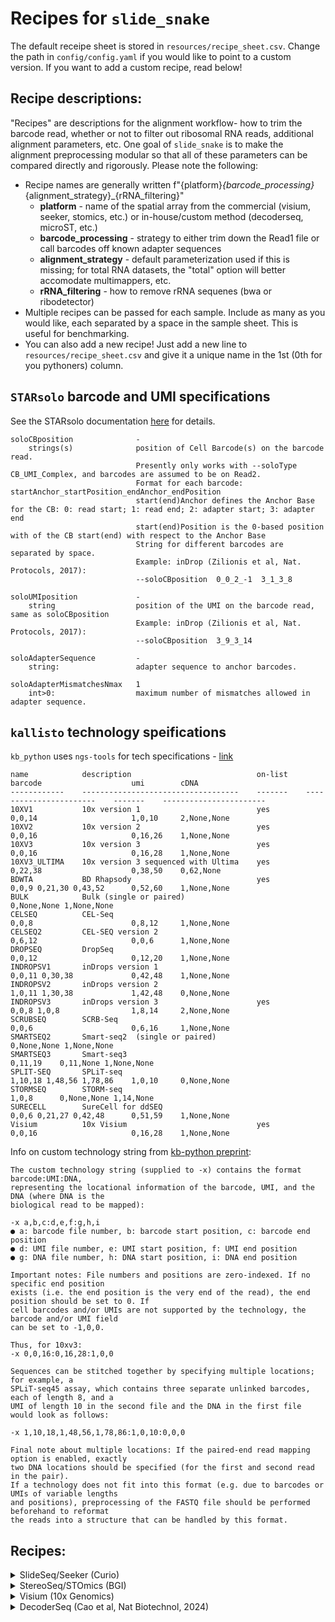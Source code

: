 # Recipes for `slide_snake`

The default receipe sheet is stored in `resources/recipe_sheet.csv`. Change the path in `config/config.yaml` if you would like to point to a custom version. If you want to add a custom recipe, read below!

## **Recipe descriptions**:
"Recipes" are descriptions for the alignment workflow- how to trim the barcode read, whether or not to filter out ribosomal RNA reads, additional alignment parameters, etc. One goal of `slide_snake` is to make the alignment preprocessing modular so that all of these parameters can be compared directly and rigorously. Please note the following:
  - Recipe names are generally written f"{platform}_{barcode_processing}_{alignment_strategy}_{rRNA_filtering}"
    - **platform** - name of the spatial array from the commercial (visium, seeker, stomics, etc.) or in-house/custom method (decoderseq, microST, etc.)
    - **barcode_processing** - strategy to either trim down the Read1 file or call barcodes off known adapter sequences
    - **alignment_strategy** - default parameterization used if this is missing; for total RNA datasets, the "total" option will better accomodate multimappers, etc.
    - **rRNA_filtering** - how to remove rRNA sequenes (bwa or ribodetector)
  - Multiple recipes can be passed for each sample. Include as many as you would like, each separated by a space in the sample sheet. This is useful for benchmarking.
  - You can also add a new recipe! Just add a new line to `resources/recipe_sheet.csv` and give it a unique name in the 1st (0th for you pythoners) column.

## `STARsolo` barcode and UMI specifications
See the STARsolo documentation [here](https://github.com/alexdobin/STAR/blob/master/docs/STARsolo.md) for details.  
```
soloCBposition              -
    strings(s)              position of Cell Barcode(s) on the barcode read.
                            Presently only works with --soloType CB_UMI_Complex, and barcodes are assumed to be on Read2.
                            Format for each barcode: startAnchor_startPosition_endAnchor_endPosition
                            start(end)Anchor defines the Anchor Base for the CB: 0: read start; 1: read end; 2: adapter start; 3: adapter end
                            start(end)Position is the 0-based position with of the CB start(end) with respect to the Anchor Base
                            String for different barcodes are separated by space.
                            Example: inDrop (Zilionis et al, Nat. Protocols, 2017):
                            --soloCBposition  0_0_2_-1  3_1_3_8

soloUMIposition             -
    string                  position of the UMI on the barcode read, same as soloCBposition
                            Example: inDrop (Zilionis et al, Nat. Protocols, 2017):
                            --soloCBposition  3_9_3_14

soloAdapterSequence         -
    string:                 adapter sequence to anchor barcodes.

soloAdapterMismatchesNmax   1
    int>0:                  maximum number of mismatches allowed in adapter sequence.
```

## `kallisto` technology speifications
`kb_python` uses `ngs-tools` for tech specifications - [link](https://github.com/Lioscro/ngs-tools/tree/aa3e864e59ae78467a331f671967c93d62a6e2ad)
```
name            description                            on-list    barcode                    umi        cDNA
------------    -----------------------------------    -------    -----------------------    -------    -----------------------
10XV1           10x version 1                          yes        0,0,14                     1,0,10     2,None,None
10XV2           10x version 2                          yes        0,0,16                     0,16,26    1,None,None
10XV3           10x version 3                          yes        0,0,16                     0,16,28    1,None,None
10XV3_ULTIMA    10x version 3 sequenced with Ultima    yes        0,22,38                    0,38,50    0,62,None
BDWTA           BD Rhapsody                            yes        0,0,9 0,21,30 0,43,52      0,52,60    1,None,None
BULK            Bulk (single or paired)                                                                 0,None,None 1,None,None
CELSEQ          CEL-Seq                                           0,0,8                      0,8,12     1,None,None
CELSEQ2         CEL-SEQ version 2                                 0,6,12                     0,0,6      1,None,None
DROPSEQ         DropSeq                                           0,0,12                     0,12,20    1,None,None
INDROPSV1       inDrops version 1                                 0,0,11 0,30,38             0,42,48    1,None,None
INDROPSV2       inDrops version 2                                 1,0,11 1,30,38             1,42,48    0,None,None
INDROPSV3       inDrops version 3                      yes        0,0,8 1,0,8                1,8,14     2,None,None
SCRUBSEQ        SCRB-Seq                                          0,0,6                      0,6,16     1,None,None
SMARTSEQ2       Smart-seq2  (single or paired)                                                          0,None,None 1,None,None
SMARTSEQ3       Smart-seq3                                                                   0,11,19    0,11,None 1,None,None
SPLIT-SEQ       SPLiT-seq                                         1,10,18 1,48,56 1,78,86    1,0,10     0,None,None
STORMSEQ        STORM-seq                                                                    1,0,8      0,None,None 1,14,None
SURECELL        SureCell for ddSEQ                                0,0,6 0,21,27 0,42,48      0,51,59    1,None,None
Visium          10x Visium                             yes        0,0,16                     0,16,28    1,None,None
```

Info on custom technology string from [kb-python preprint](https://www.biorxiv.org/content/10.1101/2023.11.21.568164v2.full.pdf):
```
The custom technology string (supplied to -x) contains the format barcode:UMI:DNA,
representing the locational information of the barcode, UMI, and the DNA (where DNA is the
biological read to be mapped):

-x a,b,c:d,e,f:g,h,i
● a: barcode file number, b: barcode start position, c: barcode end position
● d: UMI file number, e: UMI start position, f: UMI end position
● g: DNA file number, h: DNA start position, i: DNA end position

Important notes: File numbers and positions are zero-indexed. If no specific end position
exists (i.e. the end position is the very end of the read), the end position should be set to 0. If
cell barcodes and/or UMIs are not supported by the technology, the barcode and/or UMI field
can be set to -1,0,0.

Thus, for 10xv3:
-x 0,0,16:0,16,28:1,0,0

Sequences can be stitched together by specifying multiple locations; for example, a
SPLiT-seq45 assay, which contains three separate unlinked barcodes, each of length 8, and a
UMI of length 10 in the second file and the DNA in the first file would look as follows:

-x 1,10,18,1,48,56,1,78,86:1,0,10:0,0,0

Final note about multiple locations: If the paired-end read mapping option is enabled, exactly
two DNA locations should be specified (for the first and second read in the pair).
If a technology does not fit into this format (e.g. due to barcodes or UMIs of variable lengths
and positions), preprocessing of the FASTQ file should be performed beforehand to reformat
the reads into a structure that can be handled by this format.
```

## **Recipes**:
<details close>
<summary> SlideSeq/Seeker (Curio) </summary>
[manuscript link]()
[Curio website](https://curiobioscience.com/)

Because of read quality issues (indels, low Q scores, etc.) in the SlideSeq barcode read, I have added a few custom strategies for handling these data:
- `seeker` - No hard trimming, and use the base positions for barcode/UMI (*Note*, this recipe doesn't work well w/ Curio Seeker b/c of in/del issues w/ the barcode synthesis)
- `seeker_hardTrim` - Hard trim the adapter read positions in R1, and use the best barcode correction algorithms in STARsolo
- `seeker_MatchLinker` - Match the adapter sequence on R1 (w/ 2 mismatches allowed) and infer barcodes/UMIs from that position (*Note* best performer w/ Curio data)
- `seeker_MatchLinker_total` - Same as `seeker_noTrimMatchLinker`, but with additional STAR parameters for total RNAseq alignment (more multimappers, looser alignment)
- `seeker_std_rRNA-bwa` - Standard alignment with rRNA filtering using BWA
- `seeker_std_ribodetector` - Standard alignment with rRNA filtering using RiboDetector
- `seeker_std_total_rRNA-bwa` - Total RNA alignment with rRNA filtering using BWA
- `seeker_std_total_ribodetector` - Total RNA alignment with rRNA filtering using RiboDetector
</details>

<details close>
<summary> StereoSeq/STOmics (BGI) </summary>
  
- `stomics` - Standard alignment for StereoSeq/STOmics (BGI) data
- `stomics_total` - Total RNA alignment for StereoSeq/STOmics (BGI) data
- `stomics_std_rRNA-bwa` - Standard alignment with rRNA filtering using BWA
- `stomics_std_ribodetector` - Standard alignment with rRNA filtering using RiboDetector
- `stomics_std_total_rRNA-bwa` - Total RNA alignment with rRNA filtering using BWA
- `stomics_std_total_ribodetector` - Total RNA alignment with rRNA filtering using RiboDetector

</details>


<details close>
<summary> Visium (10x Genomics) </summary>

- `visium` - Standard alignment for Visium (10x Genomics) data
- `visium_total` - Total RNA alignment for Visium (10x Genomics) data
- `visium_std_rRNA-bwa` - Standard alignment with rRNA filtering using BWA
- `visium_std_ribodetector` - Standard alignment with rRNA filtering using RiboDetector
- `visium_std_total_rRNA-bwa` - Total RNA alignment with rRNA filtering using BWA
- `visium_std_total_ribodetector` - Total RNA alignment with rRNA filtering using RiboDetector

</details>


<details close>
<summary> DecoderSeq (Cao et al, Nat Biotechnol, 2024) </summary>
[manuscript link](https://www.nature.com/articles/s41587-023-02086-y)  

- `decoder` - Standard alignment for DecoderSeq data
- `decoder_total` - Total RNA alignment for DecoderSeq data

</details>
